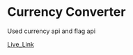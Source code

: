 # Currency Converter

Used currency api and flag api

<a href="https://convert-currency-psi.vercel.app/" target="_blank">Live_Link</a>

